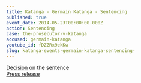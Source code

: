 ```yaml
---
title: Katanga - Germain Katanga - Sentencing
published: true
event_date: 2014-05-23T00:00:00.000Z
action: Sentencing
case: the-prosecutor-v-katanga
accused: germain-katanga
youtube_id: fDZZRx9ekKw
slug: katanga-events-germain-katanga-sentencing-
---
```



[Decision](https://www.icc-cpi.int/Pages/record.aspx?docNo=ICC-01/04-01/07-3484) on the sentence
<br>[Press release](https://www.icc-cpi.int/pages/item.aspx?name=PR1008)